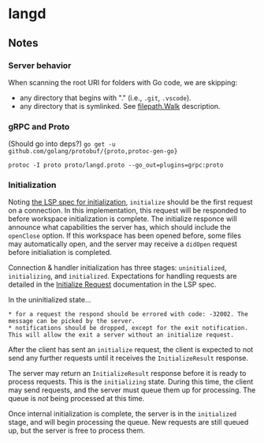 # langd

## Notes

### Server behavior

When scanning the root URI for folders with Go code, we are skipping:

* any directory that begins with "." (i.e., `.git`, `.vscode`).
* any directory that is symlinked.  See [filepath.Walk](https://golang.org/pkg/path/filepath/#Walk) description.

### gRPC and Proto

(Should go into deps?)
`go get -u github.com/golang/protobuf/{proto,protoc-gen-go}`

`protoc -I proto proto/langd.proto --go_out=plugins=grpc:proto`

### Initialization

Noting [the LSP spec for initialization](https://github.com/Microsoft/language-server-protocol/blob/master/protocol.md#initialize-request), `initialize` should be the first request on a connection.  In this implementation, this request will be responded to before workspace initialization is complete.  The initialize responce will announce what capabilities the server has, which should include the `openClose` option.  If this workspace has been opened before, some files may automatically open, and the server may receive a `didOpen` request before initialiation is completed.

Connection & handler initialization has three stages: `uninitialized`, `initializing`, and `initialized`.  Expectations for handling requests are detailed in the [Initialize Request](https://github.com/Microsoft/language-server-protocol/blob/master/protocol.md#initialize-request) documentation in the LSP spec.

In the uninitialized state...

``` text
* for a request the respond should be errored with code: -32002. The message can be picked by the server.
* notifications should be dropped, except for the exit notification. This will allow the exit a server without an initialize request.
```

After the client has sent an `initialize` request, the client is expected to not send any further requests until it receives the `InitializeResult` response.

The server may return an `InitializeResult` response before it is ready to process requests.  This is the `initializing` state.  During this time, the client may send requests, and the server must queue them up for processing.  The queue is _not_ being processed at this time.

Once internal initialization is complete, the server is in the `initialized` stage, and will begin processing the queue.  New requests are still queued up, but the server is free to process them.